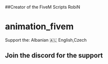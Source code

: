 ##Creator of the FiveM Scripts RobiN

# animation_fivem

Support the:
Albanian 🇦🇱
English,Czech

Join the discord for the support
-

